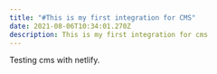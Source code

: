 ```yaml
---
title: "#This is my first integration for CMS"
date: 2021-08-06T10:34:01.270Z
description: This is my first integration for cms
---
```

Testing cms with netlify.